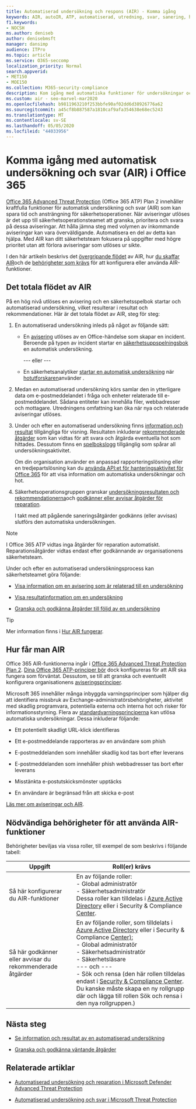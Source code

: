 ```yaml
---
title: Automatiserad undersökning och respons (AIR) - Komma igång
keywords: AIR, autoIR, ATP, automatiserad, utredning, svar, sanering, hot, avancerad, hot, skydd
f1.keywords:
- NOCSH
ms.author: deniseb
author: denisebmsft
manager: dansimp
audience: ITPro
ms.topic: article
ms.service: O365-seccomp
localization_priority: Normal
search.appverid:
- MET150
- MOE150
ms.collection: M365-security-compliance
description: Kom igång med automatiska funktioner för undersökningar och svar i Office 365 Advanced Threat Protection Plan 2.
ms.custom: air - seo-marvel-mar2020
ms.openlocfilehash: b9811963210f253bbfe90af02dd6d38926776a62
ms.sourcegitcommit: a45cf8b887587a1810caf9afa354638e68ec5243
ms.translationtype: MT
ms.contentlocale: sv-SE
ms.lasthandoff: 05/05/2020
ms.locfileid: "44033956"
---
```

# <a name="get-started-using-automated-investigation-and-response-air-in-office-365"></a>Komma igång med automatisk undersökning och svar (AIR) i Office 365

[Office 365 Advanced Threat Protection](office-365-atp.md) (Office 365 ATP) Plan 2 innehåller kraftfulla funktioner för automatisk undersökning och svar (AIR) som kan spara tid och ansträngning för säkerhetsoperationer. När aviseringar utlöses är det upp till säkerhetsoperationsteamet att granska, prioritera och svara på dessa aviseringar. Att hålla jämna steg med volymen av inkommande aviseringar kan vara överväldigande. Automatisera en del av detta kan hjälpa. Med AIR kan ditt säkerhetsteam fokusera på uppgifter med högre prioritet utan att förlora aviseringar som utlöses ur sikte.

I den här artikeln beskrivs det [övergripande flödet](#the-overall-flow-of-air) av AIR, hur [du skaffar AIR](#how-to-get-air)och de [behörigheter som krävs](#required-permissions-to-use-air-capabilities) för att konfigurera eller använda AIR-funktioner. 

## <a name="the-overall-flow-of-air"></a>Det totala flödet av AIR

På en hög nivå utlöses en avisering och en säkerhetsspelbok startar och automatiserad undersökning, vilket resulterar i resultat och rekommendationer. Här är det totala flödet av AIR, steg för steg:

1. En automatiserad undersökning inleds på något av följande sätt:

   - En [avisering](https://docs.microsoft.com/microsoft-365/compliance/alert-policies) utlöses av en Office-händelse som skapar en incident. Beroende på typen av incident startar en [säkerhetsuppspelningsbok](automated-investigation-response-office.md#security-playbooks) en automatisk undersökning. 

     --- eller ---
   
   - En säkerhetsanalytiker [startar en automatisk undersökning](automated-investigation-response-office.md#example-a-security-administrator-triggers-an-investigation-from-threat-explorer) när [hotutforskaren](threat-explorer.md)använder .

2. Medan en automatiserad undersökning körs samlar den in ytterligare data om e-postmeddelandet i fråga och enheter relaterade till e-postmeddelandet. Sådana entiteter kan innehålla filer, webbadresser och mottagare.  Utredningens omfattning kan öka när nya och relaterade aviseringar utlöses.

3. Under och efter en automatiserad undersökning finns [information och resultat](air-view-investigation-results.md) tillgängliga för visning. Resultaten inkluderar [rekommenderade åtgärder](air-remediation-actions.md) som kan vidtas för att svara och åtgärda eventuella hot som hittades. Dessutom finns en [spelbokslogg](air-view-investigation-results.md#playbook-log) tillgänglig som spårar all undersökningsaktivitet.

    Om din organisation använder en anpassad rapporteringslösning eller en tredjepartslösning kan du [använda API:et för hanteringsaktivitet för Office 365](air-custom-reporting.md) för att visa information om automatiska undersökningar och hot.

4. Säkerhetsoperationsgruppen granskar [undersökningsresultaten och rekommendationerna](air-view-investigation-results.md)och [godkänner eller avvisar åtgärder för reparation](air-review-approve-pending-completed-actions.md). 

    I takt med att pågående saneringsåtgärder godkänns (eller avvisas) slutförs den automatiska undersökningen.

> [!NOTE]
> I Office 365 ATP vidtas inga åtgärder för reparation automatiskt. Reparationsåtgärder vidtas endast efter godkännande av organisationens säkerhetsteam. 

Under och efter en automatiserad undersökningsprocess kan säkerhetsteamet göra följande:

- [Visa information om en avisering som är relaterad till en undersökning](air-view-investigation-results.md#view-details-about-an-alert-related-to-an-investigation)

- [Visa resultatinformation om en undersökning](air-view-investigation-results.md#view-details-of-an-investigation)

- [Granska och godkänna åtgärder till följd av en undersökning](air-review-approve-pending-completed-actions.md)

> [!TIP]
> Mer information finns i [Hur AIR fungerar](https://docs.microsoft.com/microsoft-365/security/office-365-security/automated-investigation-response-office).

## <a name="how-to-get-air"></a>Hur får man AIR

Office 365 AIR-funktionerna ingår i [Office 365 Advanced Threat Protection Plan 2](https://docs.microsoft.com/microsoft-365/security/office-365-security/office-365-atp#office-365-atp-plan-1-and-plan-2). [Dina Office 365 ATP-principer bör](https://docs.microsoft.com/microsoft-365/security/office-365-security/protect-against-threats) dock konfigureras för att AIR ska fungera som förväntat. Dessutom, se till att granska och eventuellt konfigurera organisationens [aviseringsprinciper](https://docs.microsoft.com/microsoft-365/compliance/alert-policies). 

Microsoft 365 innehåller många inbyggda varningsprinciper som hjälper dig att identifiera missbruk av Exchange-administratörsbehörigheter, aktivitet med skadlig programvara, potentiella externa och interna hot och risker för informationsstyrning. Flera av [standardvarningsprinciperna](https://docs.microsoft.com/microsoft-365/compliance/alert-policies#default-alert-policies) kan utlösa automatiska undersökningar. Dessa inkluderar följande:

- Ett potentiellt skadligt URL-klick identifieras

- Ett e-postmeddelande rapporteras av en användare som phish

- E-postmeddelanden som innehåller skadlig kod tas bort efter leverans

- E-postmeddelanden som innehåller phish webbadresser tas bort efter leverans

- Misstänkta e-postutskicksmönster upptäcks

- En användare är begränsad från att skicka e-post

[Läs mer om aviseringar och AIR](https://docs.microsoft.com/microsoft-365/security/office-365-security/automated-investigation-response-office).

## <a name="required-permissions-to-use-air-capabilities"></a>Nödvändiga behörigheter för att använda AIR-funktioner

Behörigheter beviljas via vissa roller, till exempel de som beskrivs i följande tabell: 

|Uppgift |Roll(er) krävs |
|--|--|
|Så här konfigurerar du AIR-funktioner |En av följande roller: <br/>- Global administratör<br/>- Säkerhetsadministratör <br/>Dessa roller kan tilldelas i [Azure Active Directory](https://docs.microsoft.com/azure/active-directory/users-groups-roles/directory-assign-admin-roles) eller i Security & Compliance [Center](https://docs.microsoft.com/microsoft-365/security/office-365-security/permissions-in-the-security-and-compliance-center). |
|Så här godkänner eller avvisar du rekommenderade åtgärder|En av följande roller, som tilldelats i [Azure Active Directory](https://docs.microsoft.com/azure/active-directory/users-groups-roles/directory-assign-admin-roles) eller i Security & Compliance [Center):](https://docs.microsoft.com/microsoft-365/security/office-365-security/permissions-in-the-security-and-compliance-center)<br/>- Global administratör <br/>- Säkerhetsadministratör<br/>- Säkerhetsläsare <br/>--- och ---<br/>- Sök och rensa (den här rollen tilldelas endast i [Security & Compliance Center](https://docs.microsoft.com/microsoft-365/security/office-365-security/permissions-in-the-security-and-compliance-center). Du kanske måste skapa en ny rollgrupp där och lägga till rollen Sök och rensa i den nya rollgruppen.)

## <a name="next-steps"></a>Nästa steg

- [Se information och resultat av en automatiserad undersökning](https://docs.microsoft.com/microsoft-365/security/office-365-security/air-view-investigation-results#view-details-of-an-investigation)

- [Granska och godkänna väntande åtgärder](https://docs.microsoft.com/microsoft-365/security/office-365-security/air-remediation-actions)

## <a name="related-articles"></a>Relaterade artiklar

- [Automatiserad undersökning och reparation i Microsoft Defender Advanced Threat Protection](https://docs.microsoft.com/windows/security/threat-protection/microsoft-defender-atp/automated-investigations)

- [Automatiserad undersökning och svar i Microsoft Threat Protection](https://docs.microsoft.com/microsoft-365/security/mtp/mtp-autoir)
